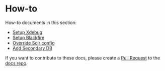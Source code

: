 # How-to

How-to documents in this section:

- [Setup Xdebug](setup-xdebug)
- [Setup Blackfire](setup-blackfire)
- [Override Solr config](override-solr-config)
- [Add Secondary DB](add-secondary-db)


If you want to contribute to these docs, please create a [Pull Request](https://github.com/chirripo/docs/pulls) to the [docs repo](https://github.com/chirripo/docs).
